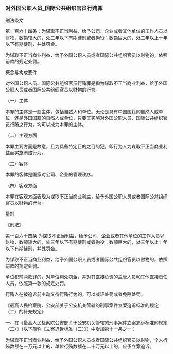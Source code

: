 ### 对外国公职人员_国际公共组织官员行贿罪
 刑法条文 

第一百六十四条：为谋取不正当利益，给予公司、企业或者其他单位的工作人员以财物，数额较大的，处三年以下有期徒刑或者拘役；数额巨大的，处三年以上十年以下有期徒刑，并处罚金。

为谋取不正当商业利益，给予外国公职人员或者国际公共组织官员以财物的，依照前款的规定处罚。

 概念与构成要件 

对外国公职人员、国际公共组织官员行贿罪是指为谋取不正当商业利益，给予外国公职人员或者国际公共组织官员以财物的行为。

（一）主体

本罪的主体是一般主体，包括自然人和单位。无论是具有中国国籍的自然人或单位，还是外国国籍的自然人或单位，只要其实施对外国公职人员、国际公共组织官员行贿之行为，均可以成为本罪的主体。

（二）主观方面

本罪主观方面是故意，且为具备特定目的之目的犯，即行为人为谋取不正当商业利益而实施贿赂行为。

（三）客体

本罪的客体是国家对公司、企业的管理秩序。

（四）客观方面

本罪在客观方面表现为谋取不正当商业利益，给予外国公职人员或者国际公共组织官员以财物的行为。

 量刑 

《刑法》

第一百六十四条 为谋取不正当利益，给予公司、企业或者其他单位的工作人员以财物，数额较大的，处三年以下有期徒刑或者拘役；数额巨大的，处三年以上十年以下有期徒刑，并处罚金。

为谋取不正当商业利益，给予外国公职人员或者国际公共组织官员以财物的，依照前款的规定处罚。

单位犯前两款罪的，对单位判处罚金，并对其直接负责的主管人员和其他直接责任人员，依照第一款的规定处罚。

行贿人在被追诉前主动交待行贿行为的，可以减轻处罚或者免除处罚。

《最高人民检察院、公安部关于公安机关管辖的刑事案件立案追诉标准的规定（二）的补充规定》

一、在《最高人民检察院公安部关于公安机关管辖的刑事案件立案追诉标准的规定（二）》（以下简称《立案追诉标准（二）》）中增加第十一条之一：

为谋取不正当商业利益，给予外国公职人员或者国际公共组织官员以财物，个人行贿数额在一万元以上的，单位行贿数额在二十万元以上的，应予立案追诉。

 